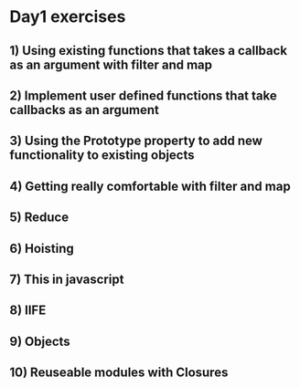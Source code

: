 # Day1 exercises

## 1) Using existing functions that takes a callback as an argument with filter and map

## 2) Implement user defined functions that take callbacks as an argument

## 3) Using the Prototype property to add new functionality to existing objects

## 4) Getting really comfortable with filter and map

## 5) Reduce

## 6) Hoisting

## 7) This in javascript

## 8) IIFE

## 9) Objects

## 10) Reuseable modules with Closures